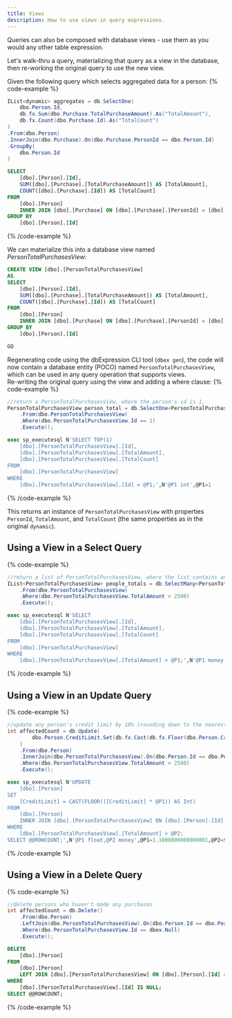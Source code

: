 ```yaml
---
title: Views
description: How to use views in query expressions.
---
```


Queries can also be composed with database views - use them as you would
any other table expression.

Let's walk-thru a query, materializing that query as a view in the database,
then re-working the original query to use the new view.

Given the following query which selects aggregated data for a person:
{% code-example %}
```csharp
IList<dynamic> aggregates = db.SelectOne(
    dbo.Person.Id,
    db.fx.Sum(dbo.Purchase.TotalPurchaseAmount).As("TotalAmount"),
    db.fx.Count(dbo.Purchase.Id).As("TotalCount")
)
.From(dbo.Person)
.InnerJoin(dbo.Purchase).On(dbo.Purchase.PersonId == dbo.Person.Id)
.GroupBy(
    dbo.Person.Id
)
```
```sql
SELECT        
	[dbo].[Person].[Id], 
	SUM([dbo].[Purchase].[TotalPurchaseAmount]) AS [TotalAmount],
	COUNT([dbo].[Purchase].[Id]) AS [TotalCount]
FROM            
	[dbo].[Person] 
	INNER JOIN [dbo].[Purchase] ON [dbo].[Purchase].[PersonId] = [dbo].[Person].[Id]
GROUP BY 
	[dbo].[Person].[Id]
```
{% /code-example %}

We can materialize this into a database view named *PersonTotalPurchasesView*:
```sql
CREATE VIEW [dbo].[PersonTotalPurchasesView]
AS
SELECT        
	[dbo].[Person].[Id], 
	SUM([dbo].[Purchase].[TotalPurchaseAmount]) AS [TotalAmount],
	COUNT([dbo].[Purchase].[Id]) AS [TotalCount]
FROM            
	[dbo].[Person] 
	INNER JOIN [dbo].[Purchase] ON [dbo].[Purchase].[PersonId] = [dbo].[Person].[Id]
GROUP BY 
	[dbo].[Person].[Id]

GO
```

Regenerating code using the dbExpression CLI tool (`dbex gen`), the code will now contain a database 
entity (POCO) named `PersonTotalPurchasesView`, which can be used in any query operation that supports views.  
Re-writing the original query using the view and adding a where clause:
{% code-example %}
```csharp
//return a PersonTotalPurchasesView, where the person's id is 1.
PersonTotalPurchasesView person_total = db.SelectOne<PersonTotalPurchasesView>()
    .From(dbo.PersonTotalPurchasesView)
    .Where(dbo.PersonTotalPurchasesView.Id == 1)
    .Execute();
```
```sql
exec sp_executesql N'SELECT TOP(1)
	[dbo].[PersonTotalPurchasesView].[Id],
	[dbo].[PersonTotalPurchasesView].[TotalAmount],
	[dbo].[PersonTotalPurchasesView].[TotalCount]
FROM
	[dbo].[PersonTotalPurchasesView]
WHERE
	[dbo].[PersonTotalPurchasesView].[Id] = @P1;',N'@P1 int',@P1=1
```
{% /code-example %}

This returns an instance of `PersonTotalPurchasesView` with properties `PersonId`, `TotalAmount`, and `TotalCount` (the
same properties as in the original `dynamic`).

## Using a View in a Select Query

{% code-example %}
```csharp
//return a list of PersonTotalPurchasesView, where the list contains any person who has a sum of purchases exceeding $2,500.
IList<PersonTotalPurchasesView> people_totals = db.SelectMany<PersonTotalPurchasesView>()
    .From(dbo.PersonTotalPurchasesView)
    .Where(dbo.PersonTotalPurchasesView.TotalAmount > 2500)
    .Execute();
```
```sql
exec sp_executesql N'SELECT
	[dbo].[PersonTotalPurchasesView].[Id],
	[dbo].[PersonTotalPurchasesView].[TotalAmount],
	[dbo].[PersonTotalPurchasesView].[TotalCount]
FROM
	[dbo].[PersonTotalPurchasesView]
WHERE
	[dbo].[PersonTotalPurchasesView].[TotalAmount] > @P1;',N'@P1 money',@P1=$2500.0000
```
{% /code-example %}

## Using a View in an Update Query

{% code-example %}
```csharp
//update any person's credit limit by 10% (rounding down to the nearest integer) who has spent more than $2,500 and a credit limit exists
int affectedCount = db.Update(
        dbo.Person.CreditLimit.Set(db.fx.Cast(db.fx.Floor(dbo.Person.CreditLimit * 1.1)).AsInt())
    )
    .From(dbo.Person)
    .InnerJoin(dbo.PersonTotalPurchasesView).On(dbo.Person.Id == dbo.PersonTotalPurchasesView.Id)
    .Where(dbo.PersonTotalPurchasesView.TotalAmount > 2500)
    .Execute();
```
```sql
exec sp_executesql N'UPDATE
	[dbo].[Person]
SET
	[CreditLimit] = CAST(FLOOR(([CreditLimit] * @P1)) AS Int)
FROM
	[dbo].[Person]
	INNER JOIN [dbo].[PersonTotalPurchasesView] ON [dbo].[Person].[Id] = [dbo].[PersonTotalPurchasesView].[Id]
WHERE
	[dbo].[PersonTotalPurchasesView].[TotalAmount] > @P2;
SELECT @@ROWCOUNT;',N'@P1 float,@P2 money',@P1=1.1000000000000001,@P2=$2500.0000
```
{% /code-example %}

## Using a View in a Delete Query

{% code-example %}
```csharp
//delete persons who haven't made any purchases
int affectedCount = db.Delete()
    .From(dbo.Person)
    .LeftJoin(dbo.PersonTotalPurchasesView).On(dbo.Person.Id == dbo.PersonTotalPurchasesView.Id)
    .Where(dbo.PersonTotalPurchasesView.Id == dbex.Null)
    .Execute();
```
```sql
DELETE
	[dbo].[Person]
FROM
	[dbo].[Person]
	LEFT JOIN [dbo].[PersonTotalPurchasesView] ON [dbo].[Person].[Id] = [dbo].[PersonTotalPurchasesView].[Id]
WHERE
	[dbo].[PersonTotalPurchasesView].[Id] IS NULL;
SELECT @@ROWCOUNT;
```
{% /code-example %}